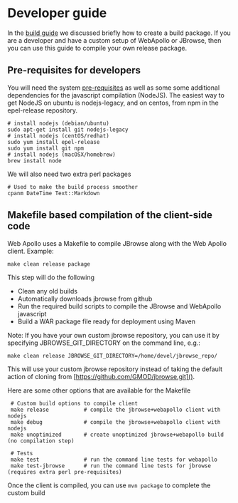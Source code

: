 # Developer guide


In the [build guide](Build.md) we discussed briefly how to create a build package.
If you are a developer and have a custom setup of WebApollo or JBrowse, then you can use this guide to compile your own release package.

## Pre-requisites for developers
You will need the system [pre-requisites](Prerequisites.md) as well as some
some additional dependencies for the javascript compilation (NodeJS). The easiest way
to get NodeJS on ubuntu is nodejs-legacy, and on centos, from npm in the epel-release repository.

    # install nodejs (debian/ubuntu)
    sudo apt-get install git nodejs-legacy
    # install nodejs (centOS/redhat)
    sudo yum install epel-release
    sudo yum install git npm
    # install nodejs (macOSX/homebrew)
    brew install node

We will also need two extra perl packages

    # Used to make the build process smoother
    cpanm DateTime Text::Markdown

## Makefile based compilation of the client-side code

Web Apollo uses a Makefile to compile JBrowse along with the Web Apollo client. Example:

    make clean release package

This step will do the following

 * Clean any old builds
 * Automatically downloads jbrowse from github
 * Run the required build scripts to compile the JBrowse and WebApollo javascript
 * Build a WAR package file ready for deployment using Maven
 
Note: If you have your own custom jbrowse repository, you can use it by specifying JBROWSE_GIT_DIRECTORY on the command line, e.g.:

    make clean release JBROWSE_GIT_DIRECTORY=/home/devel/jbrowse_repo/

This will use your custom jbrowse repository instead of taking the default action of cloning from [https://github.com/GMOD/jbrowse.git]().

Here are some other options that are available for the Makefile

     # Custom build options to compile client
     make release           # compile the jbrowse+webapollo client with nodejs
     make debug             # compile the jbrowse+webapollo client with nodejs
     make unoptimized       # create unoptimized jbrowse+webapollo build (no compilation step)

     # Tests
     make test              # run the command line tests for webapollo
     make test-jbrowse      # run the command line tests for jbrowse (requires extra perl pre-requisites)

Once the client is compiled, you can use `mvn package` to complete the custom build
